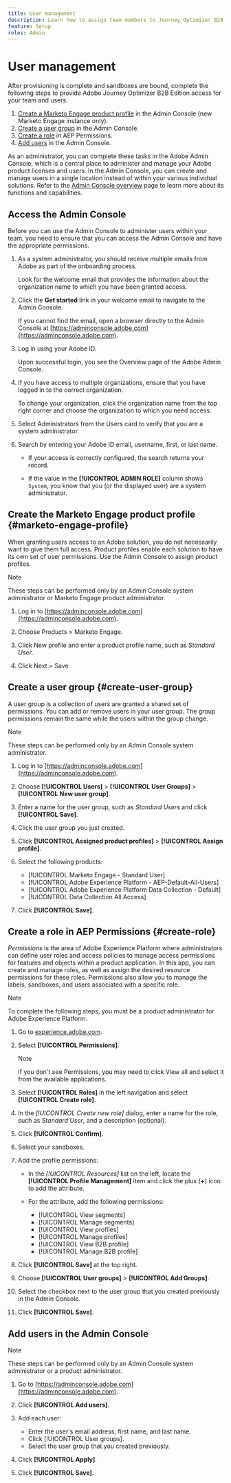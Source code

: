 ```yaml
---
title: User management
description: Learn how to assign team members to Journey Optimizer B2B Edition product profiles.
feature: Setup
roles: Admin
---
```

# User management

After provisioning is complete and sandboxes are bound, complete the following steps to provide Adobe Journey Optimizer B2B Edition access for your team and users.

1. [Create a Marketo Engage product profile](#marketo-engage-profile) in the Admin Console (new Marketo Engage instance only).
1. [Create a user group](#create-user-group) in the Admin Console.
1. [Create a role](#create-role) in AEP Permissions.
1. [Add users](#add-users) in the Admin Console.

As an administrator, you can complete these tasks in the Adobe Admin Console, which is a central place to administer and manage your Adobe product licenses and users. In the Admin Console, you can create and manage users in a single location instead of within your various individual solutions. Refer to the [Admin Console overview](https://helpx.adobe.com/enterprise/using/admin-console.html) page to learn more about its functions and capabilities.

## Access the Admin Console

Before you can use the Admin Console to administer users within your team, you need to ensure that you can access the Admin Console and have the appropriate permissions.

1. As a system administrator, you should receive multiple emails from Adobe as part of the onboarding process.

   Look for the welcome email that provides the information about the organization name to which you have been granted access.

1. Click the **Get started** link in your welcome email to navigate to the Admin Console. 

   If you cannot find the email, open a browser directly to the Admin Console at [https://adminconsole.adobe.com](https://adminconsole.adobe.com).

1. Log in using your Adobe ID.

   Upon successful login, you see the Overview page of the Adobe Admin Console.

1. If you have access to multiple organizations, ensure that you have logged in to the correct organization.

   To change your organization, click the organization name from the top right corner and choose the organization to which you need access.

1. Select Administrators from the Users card to verify that you are a system administrator.

1. Search by entering your Adobe ID email, username, first, or last name.

   * If your access is correctly configured, the search returns your record. 

   * If the value in the **[!UICONTROL ADMIN ROLE]** column shows `System`, you know that you (or the displayed user) are a system administrator.

## Create the Marketo Engage product profile {#marketo-engage-profile}

When granting users access to an Adobe solution, you do not necessarily want to give them full access. Product profiles enable each solution to have its own set of user permissions. Use the Admin Console to assign product profiles.

>[!NOTE]
>
>These steps can be performed only by an Admin Console system administrator or Marketo Engage product administrator.

1. Log in to [https://adminconsole.adobe.com](https://adminconsole.adobe.com).

1. Choose Products > Marketo Engage.

1. Click New profile and enter a product profile name, such as _Standard User_.

1. Click Next > Save

## Create a user group {#create-user-group}

A user group is a collection of users are granted a shared set of permissions. You can add or remove users in your user group. The group permissions remain the same while the users within the group change.

>[!NOTE]
>
>These steps can be performed only by an Admin Console system administrator.

1. Log in to [https://adminconsole.adobe.com](https://adminconsole.adobe.com).

1. Choose **[!UICONTROL Users]** > **[!UICONTROL User Groups]** > **[!UICONTROL New user group]**.

1. Enter a name for the user group, such as _Standard Users_ and click **[!UICONTROL Save]**.

1. Click the user group you just created.

1. Click **[!UICONTROL Assigned product profiles]** > **[!UICONTROL Assign profile]**.

1. Select the following products:
   * [!UICONTROL Marketo Engage - Standard User]
   * [!UICONTROL Adobe Experience Platform - AEP-Default-All-Users]
   * [!UICONTROL Adobe Experience Platform Data Collection - Default]
   * [!UICONTROL Data Collection All Access]

1. Click **[!UICONTROL Save]**.

## Create a role in AEP Permissions {#create-role}

_Permissions_ is the area of Adobe Experience Platform where administrators can define user roles and access policies to manage access permissions for features and objects within a product application. In this app, you can create and manage roles, as well as assign the desired resource permissions for these roles. Permissions also allow you to manage the labels, sandboxes, and users associated with a specific role.

>[!NOTE]
>
>To complete the following steps, you must be a product administrator for Adobe Experience Platform. 

1. Go to [experience.adobe.com](https://experience.adobe.com/).

1. Select **[!UICONTROL Permissions]**.

   >[!NOTE]
   >
   >If you don't see Permissions, you may need to click View all and select it from the available applications.

1. Select **[!UICONTROL Roles]** in the left navigation and select **[!UICONTROL Create role]**.

1. In the _[!UICONTROL Create new role]_ dialog, enter a name for the role, such as _Standard User_, and a description (optional).

1. Click **[!UICONTROL Confirm]**.

1. Select your sandboxes.

1. Add the profile permissions:

   * In the _[!UICONTROL Resources]_ list on the left, locate the **[!UICONTROL Profile Management]** item and click the plus (**+**) icon to add the attribute.

   * For the attribute, add the following permissions:
      * [!UICONTROL View segments]
      * [!UICONTROL Manage segments]
      * [!UICONTROL View profiles]
      * [!UICONTROL Manage profiles]
      * [!UICONTROL View B2B profile]
      * [!UICONTROL Manage B2B profile]

1. Click **[!UICONTROL Save]** at the top right.

1. Choose **[!UICONTROL User groups]** > **[!UICONTROL Add Groups]**.

1. Select the checkbox next to the user group that you created previously in the Admin Console.

1. Click **[!UICONTROL Save]**.

## Add users in the Admin Console

>[!NOTE]
>
>These steps can be performed only by an Admin Console system administrator or a product administrator.

1. Go to [https://adminconsole.adobe.com](https://adminconsole.adobe.com).

1. Click **[!UICONTROL Add users]**.

1. Add each user:

   * Enter the user's email address, first name, and last name.
   * Click [!UICONTROL User groups].
   * Select the user group that you created previously.

1. Click **[!UICONTROL Apply]**.

1. Click **[!UICONTROL Save]**.
